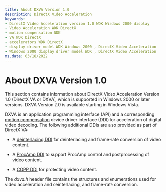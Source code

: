 ```yaml
---
title: About DXVA Version 1.0
description: DirectX Video Acceleration
keywords:
- DirectX Video Acceleration version 1.0 WDK Windows 2000 display
- Video Acceleration WDK DirectX
- motion compensation WDK
- VA WDK DirectX
- accelerators WDK DirectX
- display driver model WDK Windows 2000 , DirectX Video Acceleration
- Windows 2000 display driver model WDK , DirectX Video Acceleration
ms.date: 03/18/2022
---
```


# About DXVA Version 1.0

This section contains information about DirectX Video Acceleration Version 1.0 (DirectX VA or DXVA), which is supported in Windows 2000 or later versions. DXVA Version 2.0 is available starting in Windows Vista.

DXVA is an application programming interface (API) and a corresponding [motion compensation](motion-compensation.md) device driver interface (DDI) for acceleration of digital video decoding. The following additional DDIs are also provided as part of DirectX VA:

- A [deinterlacing DDI](./deinterlace-ddi.md) for deinterlacing and frame-rate conversion of video content.

- A [ProcAmp DDI](./procamp-control-ddi.md) to support ProcAmp control and postprocessing of video content.

- A [COPP DDI](sample-functions-for-copp.md) for protecting video content.

The *dxva.h* header file contains the structures and enumerations used for video acceleration and deinterlacing, and frame-rate conversion.
